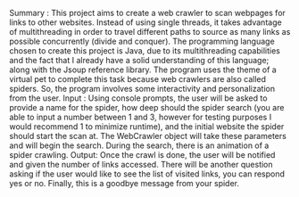 Summary : This project aims to create a web crawler to scan webpages for links to other
          websites. Instead of using single threads, it takes advantage of multithreading in order to travel different
          paths to source as many links as possible concurrently (divide and conquer). The programming language
          chosen to create this project is Java, due to its multithreading capabilities and the fact that I already have
          a solid understanding of this language; along with the Jsoup reference library. The program uses the theme of a virtual pet to complete this task
          because web crawlers are also called spiders. So, the program involves some interactivity and
          personalization from the user.
Input : Using console prompts, the user will be asked to provide a name for the spider, how deep
        should the spider search (you are able to input a number between 1 and 3, however for testing purposes I
        would recommend 1 to minimize runtime), and the initial website the spider should start the scan at. The
        WebCrawler object will take these parameters and will begin the search. During the search, there is an
        animation of a spider crawling.
Output: Once the crawl is done, the user will be notified and given the number of links accessed.
        There will be another question asking if the user would like to see the list of visited links, you can respond
        yes or no. Finally, this is a goodbye message from your spider.
